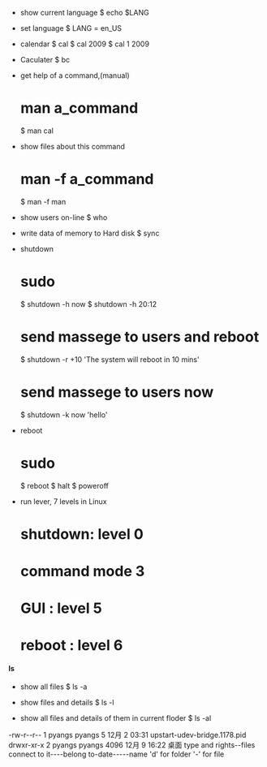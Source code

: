 - show current language
    $ echo $LANG

- set language
    $ LANG = en_US

- calendar
    $ cal
    $ cal 2009
    $ cal 1 2009

- Caculater
    $ bc

- get help of a command,(manual)
    # man a_command
    $ man cal

- show files about this command
    # man -f a_command
    $ man -f man

- show users on-line
    $ who

- write data of memory to Hard disk
    $ sync

- shutdown 
    # sudo 
    $ shutdown -h now
    $ shutdown -h 20:12
    # send massege to users and reboot
    $ shutdown -r +10 'The system will reboot in 10 mins'
    # send massege to users now
    $ shutdown -k now 'hello'

- reboot 
    # sudo
    $ reboot
    $ halt
    $ poweroff

- run lever, 7 levels in Linux
    # shutdown: level 0
    # command mode    3
    # GUI :     level 5
    # reboot :  level 6

#### ls
- show all files 
    $ ls -a

- show files and details
    $ ls -l

- show all files and details of them in current floder
    $ ls -al 

-rw-r--r--  1 pyangs pyangs        5 12月  2 03:31 upstart-udev-bridge.1178.pid
drwxr-xr-x  2 pyangs pyangs     4096 12月  9 16:22 桌面
type and rights--files connect to it----belong to-date-----name
'd' for folder
'-' for file

